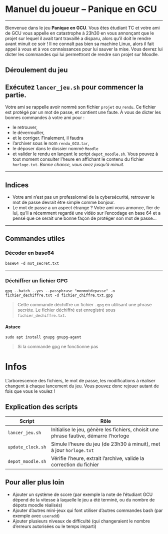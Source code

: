 # Manuel du joueur – Panique en GCU
---
Bienvenue dans le jeu **Panique en GCU**. Vous êtes étudiant TC et votre ami de GCU vous appelle en catastrophe à 23h30 en vous annonçant que le projet sur lequel il avait tant travaillé a disparu, alors qu’il doit le rendre avant minuit ce soir !
Il ne connaît pas bien sa machine Linux, alors il fait appel à vous et à vos connaissances pour lui sauver la mise. Vous devrez lui dicter les commandes qui lui permettront de rendre son projet sur Moodle. 
## Déroulement du jeu
Exécutez `lancer_jeu.sh` pour commencer la partie. 
---
Votre ami se rappelle avoir nommé son fichier `projet` ou `rendu`. Ce fichier est protégé par un mot de passe, et contient une faute. À vous de dicter les bonnes commandes à votre ami pour : 
- le retrouver, 
- le déverrouiller, 
- et le corriger.
Finalement, il faudra 
- l’archiver sous le nom `rendu_GCU.tar`,
- le déposer dans le dossier nommé `Moodle`
- et valider le rendu en lançant le script `depot_moodle.sh`. 
Vous pouvez à tout moment consulter l’heure en affichant le contenu du fichier `horloge.txt`. 
*Bonne chance, vous avez jusqu’à minuit.*
---
## Indices
- Votre ami n’est pas un professionnel de la cybersécurité, retrouver le mot de passe devrait être simple comme bonjour. 
- Le mot de passe a un aspect étrange ? Votre ami vous annonce, fier de lui, qu’il a récemment regardé une vidéo sur l’encodage en base 64 et a pensé que ce serait une bonne façon de protéger son mot de passe...
---
## Commandes utiles
### Décoder en base64
```
base64 -d mot_secret.txt
```
---
### Déchiffrer un fichier GPG
```
gpg --batch --yes --passphrase "monmotdepasse" -o fichier_dechiffre.txt -d fichier_chiffre.txt.gpg
```
> Cette commande déchiffre un fichier `.gpg` en utilisant une phrase secrète. Le fichier déchiffré est enregistré sous `fichier_dechiffre.txt`.
#### Astuce
```
sudo apt install gnupg gnupg-agent
```
> Si la commande gpg ne fonctionne pas

# Infos
L’arborescence des fichiers, le mot de passe, les modifications à réaliser changent à chaque lancement du jeu. Vous pouvez donc rejouer autant de fois que vous le voulez !
## Explication des scripts
| Script              | Rôle                                                                 |
|---------------------|----------------------------------------------------------------------|
| `lancer_jeu.sh`     | Initialise le jeu, génère les fichiers, choisit une phrase fautive, démarre l’horloge |
| `update_clock.sh`   | Simule l’heure du jeu (de 23h30 à minuit), met à jour `horloge.txt` |
| `depot_moodle.sh`   | Vérifie l’heure, extrait l’archive, valide la correction du fichier |
## Pour aller plus loin 
- Ajouter un système de score (par exemple la note de l’étudiant GCU dépend de la vitesse à laquelle le jeu a été terminé, ou du nombre de dépots moodle réalisés)
- Ajouter d’autres mini-jeux qui font utiliser d’autres commandes bash (par exemple avec `useradd`)
- Ajouter plusieurs niveaux de difficulté (qui changeraient le nombre d’erreurs autorisées ou le temps imparti)


